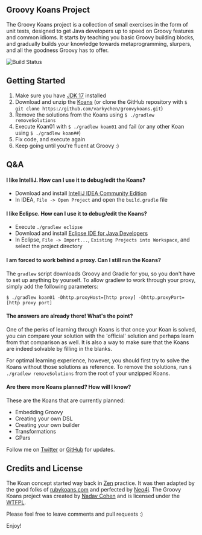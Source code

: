 ## Groovy Koans Project ##

The Groovy Koans project is a collection of small exercises in the form of unit tests, designed to get Java
developers up to speed on Groovy features and common idioms. It starts by teaching you basic Groovy building
blocks, and gradually builds your knowledge towards metaprogramming, slurpers, and all the goodness Groovy has
to offer.

![Build Status](https://api.travis-ci.org/varkychen/groovykoans.svg?branch=master)

## Getting Started ##
1.  Make sure you have [JDK 17][jdk] installed
2.  Download and unzip the [Koans][zip] (or clone the GitHub repository with `$ git clone https://github.com/varkychen/groovykoans.git`)
3.  Remove the solutions from the Koans using `$ ./gradlew removeSolutions`
4.  Execute Koan01 with `$ ./gradlew koan01` and fail (or any other Koan using `$ ./gradlew koan##`)
5.  Fix code, and execute again
6.  Keep going until you're fluent at Groovy :)

## Q&A ##

#### I like IntelliJ. How can I use it to debug/edit the Koans? ####

* Download and install [IntelliJ IDEA Community Edition][ideac]
* In IDEA, `File -> Open Project` and open the `build.gradle` file

#### I like Eclipse. How can I use it to debug/edit the Koans? ####

* Execute `./gradlew eclipse`
* Download and install [Eclipse IDE for Java Developers][eclipse]
* In Eclipse, `File -> Import...`, `Existing Projects into Workspace`, and select the project directory

#### I am forced to work behind a proxy. Can I still run the Koans? ####

The `gradlew` script downloads Groovy and Gradle for you, so you don't have to set up anything by yourself.
To allow gradlew to work through your proxy, simply add the following parameters:
```
$ ./gradlew koan01 -Dhttp.proxyHost=[http proxy] -Dhttp.proxyPort=[http proxy port]
```

#### The answers are already there! What's the point?  ####

One of the perks of learning through Koans is that once your Koan is solved, you can compare your solution with
the 'official' solution and perhaps learn from that comparison as well. It is also a way to make sure that the Koans
are indeed solvable by filling in the blanks.

For optimal learning experience, however, you should first try to solve the Koans without those solutions as reference.
To remove the solutions, run `$ ./gradlew removeSolutions` from the root of your unzipped Koans.

#### Are there more Koans planned? How will I know? ####

These are the Koans that are currently planned: 
* Embedding Groovy
* Creating your own DSL
* Creating your own builder
* Transformations
* GPars

Follow me on [Twitter][twitter] or [GitHub][github] for updates.

## Credits and License ##
The Koan concept started way back in [Zen][zen] practice. It was then adapted by the good folks of
[rubykoans.com][rubykoans] and perfected by [Neo4j][neo4j]. The Groovy Koans project was created by
[Nadav Cohen][nadavc] and is licensed under the [WTFPL][wtfpl].


Please feel free to leave comments and pull requests :)

Enjoy!

[jdk]: http://www.oracle.com/technetwork/java/javase/downloads/index.html
[zip]: https://github.com/varkychen/groovykoans/archive/master.zip
[ideac]: http://www.jetbrains.com/idea/download/
[eclipse]: https://eclipse.org/downloads/
[twitter]: http://twitter.com/varkychen
[github]: http://github.com/varkychen
[zen]: http://en.wikipedia.org/wiki/K%C5%8Dan
[rubykoans]: http://rubykoans.org
[neo4j]: https://github.com/jimwebber/neo4j-tutorial
[wtfpl]: http://www.wtfpl.net/
[nadavc]: https://github.com/nadavc/groovykoans
